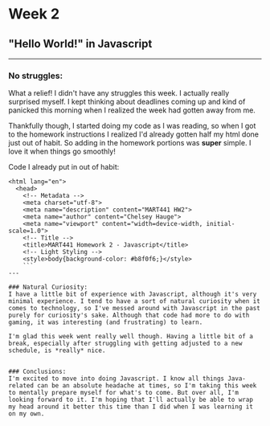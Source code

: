 # Week 2
## "Hello World!" in Javascript
---

### No struggles:
What a relief! I didn't have any struggles this week. I actually really surprised myself. I kept thinking about deadlines coming up and kind of panicked this morning when I realized the week had gotten away from me.

Thankfully though, I started doing my code as I was reading, so when I got to the homework instructions I realized I'd already gotten half my html done just out of habit. So adding in the homework portions was **super** simple. I love it when things go smoothly!

Code I already put in out of habit:
```
<html lang="en">
  <head>
    <!-- Metadata -->
    <meta charset="utf-8">
    <meta name="description" content="MART441 HW2">
    <meta name="author" content="Chelsey Hauge">
    <meta name="viewport" content="width=device-width, initial-scale=1.0">
    <!-- Title -->
    <title>MART441 Homework 2 - Javascript</title>
    <!-- Light Styling -->
    <style>body{background-color: #b8f0f6;}</style>
    ```
---

### Natural Curiosity:
I have a little bit of experience with Javascript, although it's very minimal experience. I tend to have a sort of natural curiosity when it comes to technology, so I've messed around with Javascript in the past purely for curiosity's sake. Although that code had more to do with gaming, it was interesting (and frustrating) to learn.

I'm glad this week went really well though. Having a little bit of a break, especially after struggling with getting adjusted to a new schedule, is *really* nice.


### Conclusions:
I'm excited to move into doing Javascript. I know all things Java-related can be an absolute headache at times, so I'm taking this week to mentally prepare myself for what's to come. But over all, I'm looking forward to it. I'm hoping that I'll actually be able to wrap my head around it better this time than I did when I was learning it on my own.
